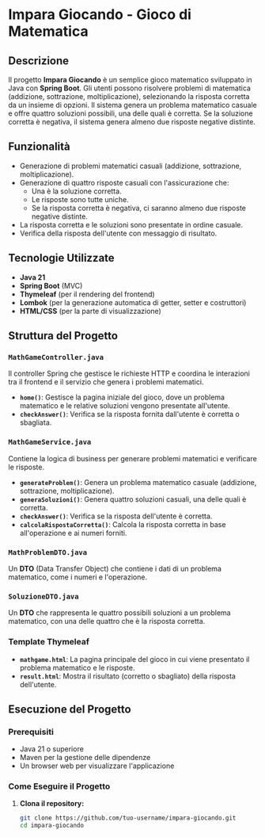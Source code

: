 # Impara Giocando - Gioco di Matematica

## Descrizione

Il progetto **Impara Giocando** è un semplice gioco matematico sviluppato in Java con **Spring Boot**. Gli utenti possono risolvere problemi di matematica (addizione, sottrazione, moltiplicazione), selezionando la risposta corretta da un insieme di opzioni. Il sistema genera un problema matematico casuale e offre quattro soluzioni possibili, una delle quali è corretta. Se la soluzione corretta è negativa, il sistema genera almeno due risposte negative distinte.

## Funzionalità

- Generazione di problemi matematici casuali (addizione, sottrazione, moltiplicazione).
- Generazione di quattro risposte casuali con l'assicurazione che:
    - Una è la soluzione corretta.
    - Le risposte sono tutte uniche.
    - Se la risposta corretta è negativa, ci saranno almeno due risposte negative distinte.
- La risposta corretta e le soluzioni sono presentate in ordine casuale.
- Verifica della risposta dell'utente con messaggio di risultato.

## Tecnologie Utilizzate

- **Java 21**
- **Spring Boot** (MVC)
- **Thymeleaf** (per il rendering del frontend)
- **Lombok** (per la generazione automatica di getter, setter e costruttori)
- **HTML/CSS** (per la parte di visualizzazione)

## Struttura del Progetto

### `MathGameController.java`

Il controller Spring che gestisce le richieste HTTP e coordina le interazioni tra il frontend e il servizio che genera i problemi matematici.

- **`home()`**: Gestisce la pagina iniziale del gioco, dove un problema matematico e le relative soluzioni vengono presentate all'utente.
- **`checkAnswer()`**: Verifica se la risposta fornita dall'utente è corretta o sbagliata.

### `MathGameService.java`

Contiene la logica di business per generare problemi matematici e verificare le risposte.

- **`generateProblem()`**: Genera un problema matematico casuale (addizione, sottrazione, moltiplicazione).
- **`generaSoluzioni()`**: Genera quattro soluzioni casuali, una delle quali è corretta.
- **`checkAnswer()`**: Verifica se la risposta dell'utente è corretta.
- **`calcolaRispostaCorretta()`**: Calcola la risposta corretta in base all'operazione e ai numeri forniti.

### `MathProblemDTO.java`

Un **DTO** (Data Transfer Object) che contiene i dati di un problema matematico, come i numeri e l'operazione.

### `SoluzioneDTO.java`

Un **DTO** che rappresenta le quattro possibili soluzioni a un problema matematico, con una delle quattro che è la risposta corretta.

### Template Thymeleaf

- **`mathgame.html`**: La pagina principale del gioco in cui viene presentato il problema matematico e le risposte.
- **`result.html`**: Mostra il risultato (corretto o sbagliato) della risposta dell'utente.

## Esecuzione del Progetto

### Prerequisiti

- Java 21 o superiore
- Maven per la gestione delle dipendenze
- Un browser web per visualizzare l'applicazione

### Come Eseguire il Progetto

1. **Clona il repository:**

   ```bash
   git clone https://github.com/tuo-username/impara-giocando.git
   cd impara-giocando
